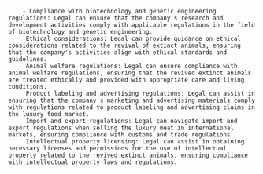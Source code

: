 		- Compliance with biotechnology and genetic engineering regulations: Legal can ensure that the company's research and development activities comply with applicable regulations in the field of biotechnology and genetic engineering.
		 Ethical considerations: Legal can provide guidance on ethical considerations related to the revival of extinct animals, ensuring that the company's activities align with ethical standards and guidelines.
		 Animal welfare regulations: Legal can ensure compliance with animal welfare regulations, ensuring that the revived extinct animals are treated ethically and provided with appropriate care and living conditions.
		 Product labeling and advertising regulations: Legal can assist in ensuring that the company's marketing and advertising materials comply with regulations related to product labeling and advertising claims in the luxury food market.
		 Import and export regulations: Legal can navigate import and export regulations when selling the luxury meat in international markets, ensuring compliance with customs and trade regulations.
		 Intellectual property licensing: Legal can assist in obtaining necessary licenses and permissions for the use of intellectual property related to the revived extinct animals, ensuring compliance with intellectual property laws and regulations.












